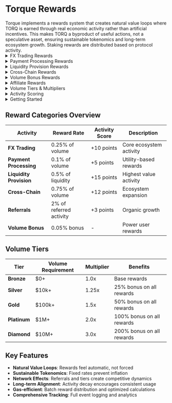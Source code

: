# Torque Rewards

<div class="intro-description">
Torque implements a rewards system that creates natural value loops where TORQ is earned through real economic activity rather than artificial incentives. This makes TORQ a byproduct of useful actions, not a speculative asset, ensuring sustainable tokenomics and long-term ecosystem growth. Staking rewards are distributed based on protocol activity. 
</div>

<div class="faq-container">

<details>
<summary>FX Trading Rewards</summary>
<div>
Earn 0.25% of trade volume in TORQ tokens for every FX trade you make. Trading is the core use case of Torque, making these rewards feel organic and natural. As you build volume, you'll qualify for tier multipliers that boost all your rewards across the ecosystem.
</div>
</details>

<details>
<summary>Payment Processing Rewards</summary>
<div>
Earn 0.1% of payment volume in TORQ for processing payments through TorquePayments. Whether you're making crypto-to-crypto payments, donations, or using BNPL services, you'll earn rewards for every transaction processed through the Torque ecosystem.
</div>
</details>

<details>
<summary>Liquidity Provision Rewards</summary>
<div>
Earn 0.5% of your provided liquidity in TORQ tokens. Liquidity providers directly enable the ecosystem and receive the highest activity score points (+15), making this one of the most valuable ways to contribute to and earn from the Torque protocol.
</div>
</details>

<details>
<summary>Cross-Chain Rewards</summary>
<div>
Earn 0.75% of cross-chain volume for bridging assets across different blockchain networks. Cross-chain operations are essential for ecosystem expansion and receive high activity score points (+12) for their strategic importance.
</div>
</details>

<details>
<summary>Volume Bonus Rewards</summary>
<div>
High-volume users receive a 0.05% bonus on total volume across all activities. This rewards power users who drive the most value to the ecosystem and encourages continued engagement with the platform.
</div>
</details>

<details>
<summary>Affiliate Rewards</summary>
<div>
Earn 2% of referred users' activity when you bring new participants to Torque. This creates organic growth through user networks and rewards community building. Referral rewards apply to all activities including trading, payments, and liquidity provision.
</div>
</details>

<details>
<summary>Volume Tiers & Multipliers</summary>
<div>
Progress through volume-based tiers that provide multipliers on all rewards: Bronze (1.0x), Silver (1.25x at $10k+), Gold (1.5x at $100k+), Platinum (2.0x at $1M+), and Diamond (3.0x at $10M+). Higher tiers provide significant bonuses on all reward categories.
</div>
</details>

<details>
<summary>Activity Scoring</summary>
<div>
Build an Activity Score (0-1000) based on engagement: liquidity provision (+15), cross-chain operations (+12), FX trading (+10), staking (+8), payment processing (+5), and referrals (+3). Higher scores provide bonus rewards: 800+ (0.5%), 600+ (0.3%), 400+ (0.15%), 200+ (0.05%). Scores decay over time to encourage consistent engagement.
</div>
</details>

<details>
<summary>Getting Started</summary>
<div class="faq-reward">
Begin with FX trading to earn your first TORQ tokens and build volume toward Silver tier for 25% bonus rewards. Diversify your activity by trying payments, liquidity provision, and staking to maximize your activity score. Engage consistently to maintain high scores and refer friends to earn 2% of their activity.
</div>
</details>

</div>

## Reward Categories Overview

| Activity | Reward Rate | Activity Score | Description |
|----------|-------------|----------------|-------------|
| **FX Trading** | 0.25% of volume | +10 points | Core ecosystem activity |
| **Payment Processing** | 0.1% of volume | +5 points | Utility-based rewards |
| **Liquidity Provision** | 0.5% of liquidity | +15 points | Highest value activity |
| **Cross-Chain** | 0.75% of volume | +12 points | Ecosystem expansion |
| **Referrals** | 2% of referred activity | +3 points | Organic growth |
| **Volume Bonus** | 0.05% bonus | - | Power user rewards |

## Volume Tiers

| Tier | Volume Requirement | Multiplier | Benefits |
|------|-------------------|------------|----------|
| **Bronze** | $0+ | 1.0x | Base rewards |
| **Silver** | $10k+ | 1.25x | 25% bonus on all rewards |
| **Gold** | $100k+ | 1.5x | 50% bonus on all rewards |
| **Platinum** | $1M+ | 2.0x | 100% bonus on all rewards |
| **Diamond** | $10M+ | 3.0x | 200% bonus on all rewards |

## Key Features

- **Natural Value Loops**: Rewards feel automatic, not forced
- **Sustainable Tokenomics**: Fixed rates prevent inflation
- **Network Effects**: Referrals and tiers create competitive dynamics
- **Long-term Alignment**: Activity decay encourages consistent usage
- **Gas-efficient**: Batch reward distribution and optimized calculations
- **Comprehensive Tracking**: Full event logging and analytics